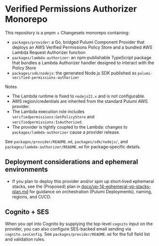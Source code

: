 # Verified Permissions Authorizer Monorepo

This repository is a pnpm + Changesets monorepo containing:

- `packages/provider`: a Go, bridged Pulumi Component Provider that deploys an AWS Verified Permissions Policy Store and a bundled AWS Lambda Request Authorizer function
- `packages/lambda-authorizer`: an npm‑publishable TypeScript package that bundles a Lambda Authorizer handler designed to interact with the Policy Store
- `packages/sdk/nodejs`: the generated Node.js SDK published as `pulumi-verified-permissions-authorizer`

Notes
- The Lambda runtime is fixed to `nodejs22.x` and is not configurable.
- AWS region/credentials are inherited from the standard Pulumi AWS provider.
- The Lambda execution role includes `verifiedpermissions:GetPolicyStore` and `verifiedpermissions:IsAuthorized`.
- The provider is tightly coupled to the Lambda: changes to `packages/lambda-authorizer` cause a provider release.

See `packages/provider/README.md`, `packages/sdk/nodejs/`, and `packages/lambda-authorizer/README.md` for package‑specific details.

## Deployment considerations and ephemeral environments

- If you plan to deploy this provider and/or spin up short‑lived ephemeral stacks, see the (Proposed) plan in [docs/vp-14-ephemeral-vp-stacks-plan.md](docs/vp-14-ephemeral-vp-stacks-plan.md) for guidance on orchestration (Pulumi Deployments), naming, regions, and CI/CD.

## Cognito + SES

When you opt into Cognito by supplying the top-level `cognito` input on the provider, you can also configure SES-backed email sending via `cognito.sesConfig`. See `packages/provider/README.md` for the full field list and validation rules.
